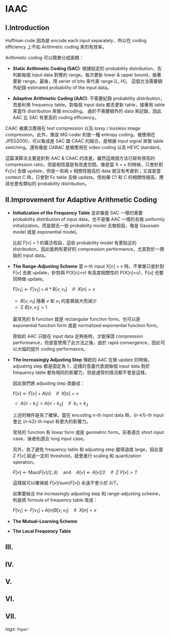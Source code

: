 # IAAC

## Ⅰ.Introduction

Huffman code 因為是 encode each input separately，所以在 coding efficiency 上不如 Arithmetic coding 來的有效率。

Arithmetic coding 可以簡單分成兩類：

* **Static Arithmetic Coding (SAC)**:
    根據給定的 probability distribution，去判斷每個 input data 對應的 range。每次更新 lower & upper bound，接著更新 range。最後，用 serier of bits 來代表 range [L, H]。
    這個方法需要額外紀錄 estimated probability of the input data。

* **Adaptive Arithmetic Coding (AAC)**:
    不需要紀錄 probability distribution，而是利用 frequency table，對每個 input data 都去更新 table，接著用 table 來當作 distribution 來做 encoding。
    由於不需要額外的 data 來記錄，因此 AAC 比 SAC 有更高的 coding efficiency。

CAAC 被廣泛應用在 text compression 以及 lossy / lossless image compression。此外，像是 MQ coder 則是一種 entropy coding，被應用在 JPEG2000，可以看成是 SAC 跟 CAAC 的結合，是根據 input signal 來做 table switching。還有像是 CABAC 是被應用在 video coding 以及 HEVC standard。

這篇演算法主要是針對 AAC & CAAC 的改進，雖然這兩個方法已經有很高的 compression ratio，但是相信還是有改進空間。像是當 X = v 的時候，只會針對 Fc[v] 去做 update，但是一些與 v 相關性極高的 data 就沒有考慮到；又或是當 context C 時，只會對 Fc table 去做 updata，但如果 C1 和 C 的相關性極高，應該也會有類似的 probability distribution。

## Ⅱ.Improvement for Adaptive Arithmetic Coding

* **Initialization of the Frequency Table**
    並非像是 SAC 一樣的需要 probability distribution of input data，也不是像 AAC 一樣的去做 uniformly initialization。而是跟去一些 probability model 去做假設，像是 Gaussain model 或是 exponential model。
    
    比起 F[v] = 1 的廣泛假設，這些 probability model 有更貼近的 distribution，因此能夠有更好的 compression performance，尤其對於一開始的 input data。

* **The Range-Adjusting Scheme**
    當 n-th input X[n] = v 時，不單單只是針對 F[v] 去做 update，針對與 P(X[n]=v) 有高度相關性的 P(X[n]=u)，F[u] 也要同時做 update。
    
    $F[v_1] ← F[v_1] + A * B[v, v_1] \quad \text{if} \ \ X[n]=v$
    
    * $B[v, v_1]$ 隨著 $v$ 和 $v_1$ 的差異越大而減少
    * $\Sigma \ B[v, v_1] = 1$

    最常見的 B function 就是 rectangular function form。也可以是 exponential function form 或是 normalized exponential function form。
    
    原始的 AAC 只能在 input data 足夠長時，才能保證 compression performance，但是當使用了此方法之後，由於 rapid convergence，因此可以大幅的提升 coding performance。

* **The Increasingly Adjusting Step**
    傳統的 AAC 在做 update 的時候，adjusting step 都是固定為 1，這樣的意義代表說每個 input data 對於 frequency table 都有相同的影響力，但是通常的情況都不會是這樣。
    
    因此我們將 adjusting step 改變成：
    
    $F[v] ← F[v] + A[n] \quad \text{if} \ \ X[n]=v$
    
    * $A[n-k_1] > A[n-k_2] \quad \text{if} \ \ k_1 < k_2$
    
    上述的條件是為了確保，當在 encoding n-th input data 時，(n-k1)-th input 會比 (n-k2)-th input 有更大的影響力。
    
    常見的 function 有 linear form 或是 geometric form。前者適合 short input case，後者則適合 long input case。
    
    另外，為了避免 frequency table 和 adjusting step 變得過度 large，因此當 $\Sigma \ F[v]$ 超過一定的 threshold，就會進行 scaling 和 quantization operation。
    
    $F[v] ← \text{Max}(F[v]/2, \delta)\quad  \text{and} \quad A[v] ← A[v]/2 \quad \text{if} \ \ \Sigma \ F[v] > T$
    
    這樣就可以確保說 $F[v]/\text{sum}(F[v])$ 永遠不會小於 $\delta/T$。
    
    如果要結合 the increasingly adjusting step 和 range-adjusting scheme，則是將 formula of frequency table 改成：
    
    $F[v_1] ← F[v_1] + A[n]B[v, v_1] \quad \text{if} \ \ X[n]=v$

* **The Mutual-Learning Scheme**
    

* **The Local Frequency Table**

## Ⅲ.



## Ⅳ.
## Ⅴ.
## Ⅵ.
## Ⅶ.

###### tags: `Paper`